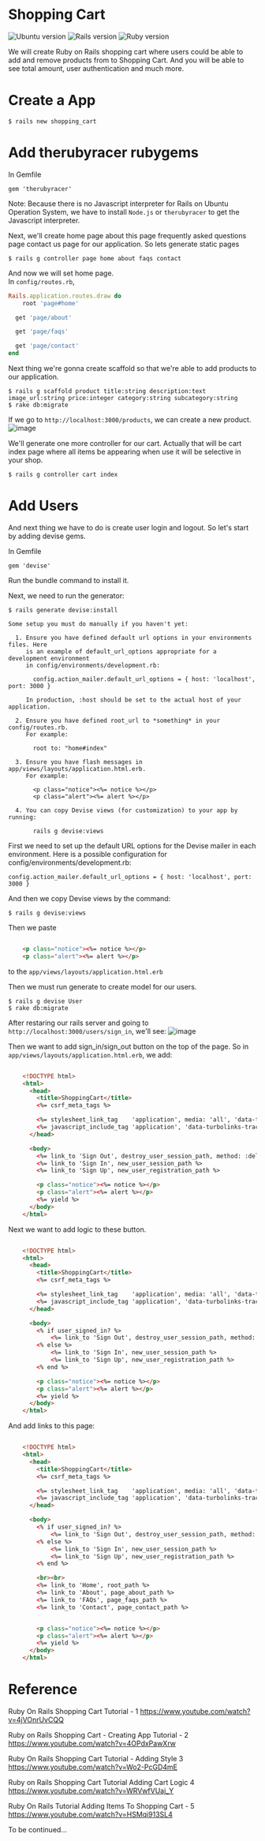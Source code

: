 # Shopping Cart
![Ubuntu version](https://img.shields.io/badge/Ubuntu-16.04%20LTS-orange.svg)
![Rails version](https://img.shields.io/badge/Rails-v5.0.0-blue.svg)
![Ruby version](https://img.shields.io/badge/Ruby-v2.3.1p112-red.svg)


We will create Ruby on Rails shopping cart where users could be able to add and remove products from to Shopping Cart. And you will be able to see total amount, user authentication and much more.


# Create a App
```console
$ rails new shopping_cart
```
# Add therubyracer rubygems
In Gemfile
```console
gem 'therubyracer'
```
Note: 
Because there is no Javascript interpreter for Rails on Ubuntu Operation System, we have to install `Node.js` or `therubyracer` to get the Javascript interpreter.


Next, we'll create home page about this page frequently asked questions page contact us page for our application.
So lets generate static pages
```console
$ rails g controller page home about faqs contact
```

And now we will set home page.        
In `config/routes.rb`, 
```ruby
Rails.application.routes.draw do
	root 'page#home'

  get 'page/about'

  get 'page/faqs'

  get 'page/contact'
end
```

Next thing we're gonna create scaffold so that we're able to add products to our application.
```console
$ rails g scaffold product title:string description:text image_url:string price:integer category:string subcategory:string
$ rake db:migrate
```

If we go to `http://localhost:3000/products`, we can create a new product.
![image](https://github.com/TimingJL/shopping_cart/blob/master/pic/crud.jpeg)


We'll generate one more controller for our cart. Actually that will be cart index page where all items be appearing when use it will be selective in your shop.
```console
$ rails g controller cart index
```

# Add Users
And next thing we have to do is create user login and logout. So let's start by adding devise gems.


In Gemfile
```console
gem 'devise'
```

Run the bundle command to install it.

Next, we need to run the generator:
```console
$ rails generate devise:install
```

```console
Some setup you must do manually if you haven't yet:

  1. Ensure you have defined default url options in your environments files. Here
     is an example of default_url_options appropriate for a development environment
     in config/environments/development.rb:

       config.action_mailer.default_url_options = { host: 'localhost', port: 3000 }

     In production, :host should be set to the actual host of your application.

  2. Ensure you have defined root_url to *something* in your config/routes.rb.
     For example:

       root to: "home#index"

  3. Ensure you have flash messages in app/views/layouts/application.html.erb.
     For example:

       <p class="notice"><%= notice %></p>
       <p class="alert"><%= alert %></p>

  4. You can copy Devise views (for customization) to your app by running:

       rails g devise:views
```

First we need to set up the default URL options for the Devise mailer in each environment.
Here is a possible configuration for config/environments/development.rb:
```console
config.action_mailer.default_url_options = { host: 'localhost', port: 3000 }
```


And then we copy Devise views by the command:
```
$ rails g devise:views
```

Then we paste
```html

	<p class="notice"><%= notice %></p>
	<p class="alert"><%= alert %></p>
```

to the `app/views/layouts/application.html.erb`


Then we must run generate to create model for our users.
```console
$ rails g devise User
$ rake db:migrate
```

After restaring our rails server and going to `http://localhost:3000/users/sign_in`, we'll see:
![image](https://github.com/TimingJL/shopping_cart/blob/master/pic/login.jpeg)


Then we want to add sign_in/sign_out button on the top of the page.
So in `app/views/layouts/application.html.erb`, we add:
```html

	<!DOCTYPE html>
	<html>
	  <head>
	    <title>ShoppingCart</title>
	    <%= csrf_meta_tags %>

	    <%= stylesheet_link_tag    'application', media: 'all', 'data-turbolinks-track': 'reload' %>
	    <%= javascript_include_tag 'application', 'data-turbolinks-track': 'reload' %>
	  </head>

	  <body>
	  	<%= link_to 'Sign Out', destroy_user_session_path, method: :delete %>
	  	<%= link_to 'Sign In', new_user_session_path %>
	  	<%= link_to 'Sign Up', new_user_registration_path %>

		<p class="notice"><%= notice %></p>
		<p class="alert"><%= alert %></p>  
	    <%= yield %>
	  </body>
	</html>
```

Next we want to add logic to these button.
```html

	<!DOCTYPE html>
	<html>
	  <head>
	    <title>ShoppingCart</title>
	    <%= csrf_meta_tags %>

	    <%= stylesheet_link_tag    'application', media: 'all', 'data-turbolinks-track': 'reload' %>
	    <%= javascript_include_tag 'application', 'data-turbolinks-track': 'reload' %>
	  </head>

	  <body>
	  	<% if user_signed_in? %>
	  		<%= link_to 'Sign Out', destroy_user_session_path, method: :delete %>
	  	<% else %>
		  	<%= link_to 'Sign In', new_user_session_path %>
		  	<%= link_to 'Sign Up', new_user_registration_path %>
	  	<% end %>

		<p class="notice"><%= notice %></p>
		<p class="alert"><%= alert %></p>  
	    <%= yield %>
	  </body>
	</html>
```

And add links to this page:
```html

	<!DOCTYPE html>
	<html>
	  <head>
	    <title>ShoppingCart</title>
	    <%= csrf_meta_tags %>

	    <%= stylesheet_link_tag    'application', media: 'all', 'data-turbolinks-track': 'reload' %>
	    <%= javascript_include_tag 'application', 'data-turbolinks-track': 'reload' %>
	  </head>

	  <body>
	  	<% if user_signed_in? %>
	  		<%= link_to 'Sign Out', destroy_user_session_path, method: :delete %>
	  	<% else %>
		  	<%= link_to 'Sign In', new_user_session_path %>
		  	<%= link_to 'Sign Up', new_user_registration_path %>
	  	<% end %>

	  	<br><br>
	  	<%= link_to 'Home', root_path %>
	  	<%= link_to 'About', page_about_path %>
	  	<%= link_to 'FAQs', page_faqs_path %>
	  	<%= link_to 'Contact', page_contact_path %>


		<p class="notice"><%= notice %></p>
		<p class="alert"><%= alert %></p>  
	    <%= yield %>
	  </body>
	</html>
```




# Reference

Ruby On Rails Shopping Cart Tutorial - 1
https://www.youtube.com/watch?v=4jVOnrUvCQQ

Ruby on Rails Shopping Cart - Creating App Tutorial - 2
https://www.youtube.com/watch?v=4OPdxPawXrw

Ruby On Rails Shopping Cart Tutorial - Adding Style 3
https://www.youtube.com/watch?v=Wo2-PcGD4mE

Ruby on Rails Shopping Cart Tutorial Adding Cart Logic 4
https://www.youtube.com/watch?v=WRVwfVUaj_Y

Ruby On Rails Tutorial Adding Items To Shopping Cart - 5
https://www.youtube.com/watch?v=HSMqi913SL4

To be continued...